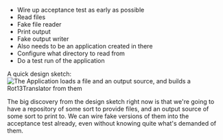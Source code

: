 * Wire up acceptance test as early as possible
* Read files
* Fake file reader
* Print output
* Fake output writer
* Also needs to be an application created in there
* Configure what directory to read from
* Do a test run of the application

A quick design sketch:
![The Application loads a file and an output source, and builds a Rot13Translator from them](http://www.diagrammr.com/png?key=dG6ESsAeogH)

The big discovery from the design sketch right now is that we're going to have a repository of some
sort to provide files, and an output source of some sort to print to. We can wire fake versions of
them into the acceptance test already, even without knowing quite what's demanded of them.